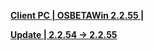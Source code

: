 **[Client PC | OSBETAWin 2.2.55 |  ](https://autopatchos.starrails.com/client/Beta/20240530113205_rj5pSYSmZ3UjwDfk/StarRail_2.2.55.zip)**

**[Update | 2.2.54 -> 2.2.55](https://autopatchos.starrails.com/client/hkrpg_global/game_2.2.54_2.2.55_hdiff_lNeSEBnHetuPTPWF.zip)**